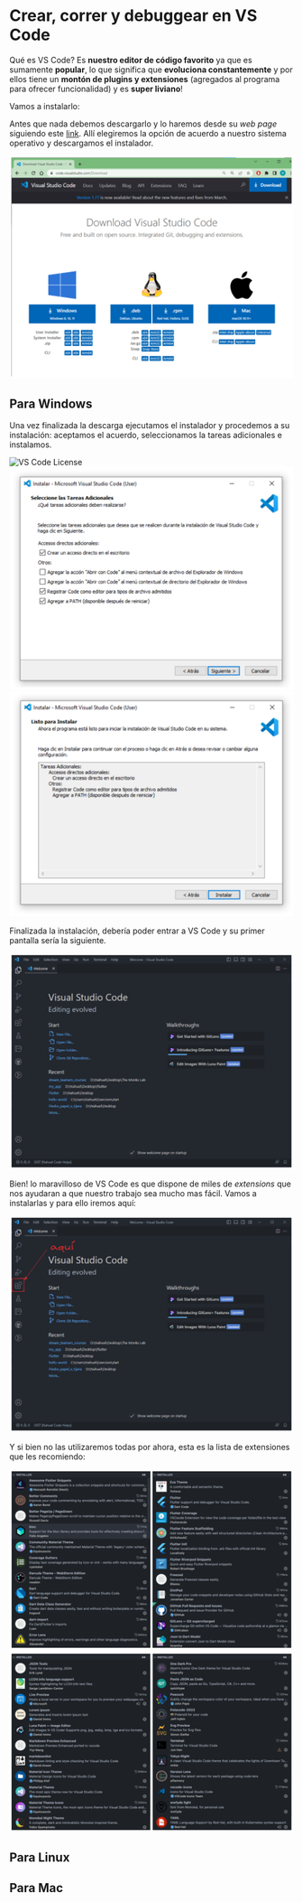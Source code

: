 # Crear, correr y debuggear en VS Code

Qué es VS Code? Es __nuestro editor de código favorito__ ya que es sumamente __popular__, lo que significa que __evoluciona constantemente__ y por ellos tiene un __montón de plugins y extensiones__ (agregados al programa para ofrecer funcionalidad) y es __super liviano__!

Vamos a instalarlo:

Antes que nada debemos descargarlo y lo haremos desde su _web page_ siguiendo este [link](https://code.visualstudio.com/Download). Allí elegiremos la opción de acuerdo a nuestro sistema operativo y descargamos el instalador.

![VS Code download](dart_sp/5.App_linea_comando/5.3.1_VSCode_download.png)

## Para Windows

Una vez finalizada la descarga ejecutamos el instalador y procedemos a su instalación: aceptamos el acuerdo, seleccionamos la tareas adicionales e instalamos.

![VS Code License](dart_sp/5.App_linea_comando/.3.2_VSCode_instalation1.png)
![VS Code Adicionales](dart_sp/5.App_linea_comando/5.3.3_VSCode_instalation2.png)
![VS Code Instalación](dart_sp/5.App_linea_comando/5.3.4_VSCode_instalation3.png)

Finalizada la instalación, debería poder entrar a VS Code y su primer pantalla sería la siguiente.

![VS Code Welcome](dart_sp/5.App_linea_comando/5.3.5_VSCode_welcome.png)

Bien! lo maravilloso de VS Code es que dispone de miles de _extensions_ que nos ayudaran a que nuestro trabajo sea mucho mas fácil. Vamos a instalarlas y para ello iremos aquí:

![VS Code Extensiones aquí](dart_sp/5.App_linea_comando/5.3.6_VSCode_extensions_here.png)

Y si bien no las utilizaremos todas por ahora, esta es la lista de extensiones que les recomiendo:

![VS Code lista de extensiones 1](dart_sp/5.App_linea_comando/5.3.7_VSCode_extensions1.png)
![VS Code lista de extensiones 2](dart_sp/5.App_linea_comando/5.3.7_VSCode_extensions2.png)

## Para Linux

## Para Mac
